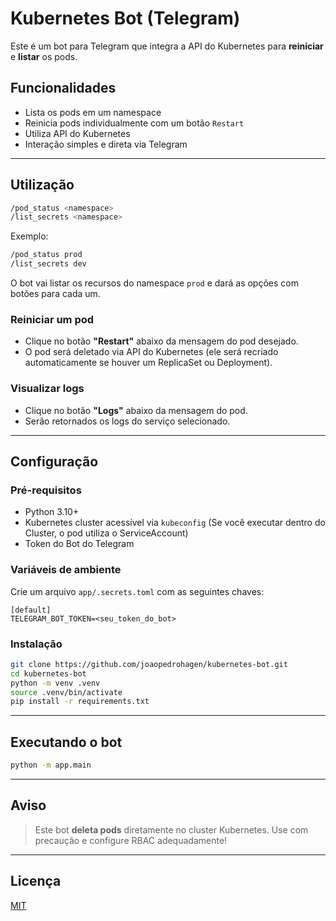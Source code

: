 # Kubernetes Bot (Telegram)

Este é um bot para Telegram que integra a API do Kubernetes para **reiniciar** e **listar** os pods.

## Funcionalidades

- Lista os pods em um namespace
- Reinicia pods individualmente com um botão `Restart`
- Utiliza API do Kubernetes
- Interação simples e direta via Telegram

---

## Utilização

```bash
/pod_status <namespace>
/list_secrets <namespace>
```

Exemplo:

```bash
/pod_status prod
/list_secrets dev
```

O bot vai listar os recursos do namespace `prod` e dará as opções com botões para cada um.

### Reiniciar um pod

- Clique no botão **"Restart"** abaixo da mensagem do pod desejado.
- O pod será deletado via API do Kubernetes (ele será recriado automaticamente se houver um ReplicaSet ou Deployment).

### Visualizar logs
- Clique no botão **"Logs"** abaixo da mensagem do pod.
- Serão retornados os logs do serviço selecionado.

---

## Configuração

### Pré-requisitos

- Python 3.10+
- Kubernetes cluster acessível via `kubeconfig` (Se você executar dentro do Cluster, o pod utiliza o ServiceAccount)
- Token do Bot do Telegram

### Variáveis de ambiente

Crie um arquivo `app/.secrets.toml` com as seguintes chaves:

```env
[default]
TELEGRAM_BOT_TOKEN=<seu_token_do_bot>
```

### Instalação

```bash
git clone https://github.com/joaopedrohagen/kubernetes-bot.git
cd kubernetes-bot
python -m venv .venv
source .venv/bin/activate
pip install -r requirements.txt
```

---

## Executando o bot

```bash
python -m app.main
```

---

## Aviso

> Este bot **deleta pods** diretamente no cluster Kubernetes. Use com precaução e configure RBAC adequadamente!

---

## Licença

[MIT](LICENSE)
